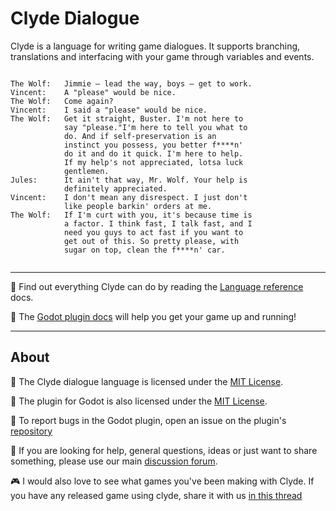 <!--
page_title: Home
template: home
nav_max: 1
-->
# Clyde Dialogue

Clyde is a language for writing game dialogues. It supports branching, translations and interfacing with your game through variables and events.

```

The Wolf:   Jimmie – lead the way, boys – get to work.
Vincent:    A "please" would be nice.
The Wolf:   Come again?
Vincent:    I said a "please" would be nice.
The Wolf:   Get it straight, Buster. I'm not here to
            say "please."I'm here to tell you what to
            do. And if self-preservation is an
            instinct you possess, you better f****n'
            do it and do it quick. I'm here to help.
            If my help's not appreciated, lotsa luck
            gentlemen.
Jules:      It ain't that way, Mr. Wolf. Your help is
            definitely appreciated.
Vincent:    I don't mean any disrespect. I just don't
            like people barkin' orders at me.
The Wolf:   If I'm curt with you, it's because time is
            a factor. I think fast, I talk fast, and I
            need you guys to act fast if you want to
            get out of this. So pretty please, with
            sugar on top, clean the f****n' car.


```

---

📘 Find out everything Clyde can do by reading the [Language reference](../en/2-language/index.md) docs.

🤖 The [Godot plugin docs](../en/3-godot/index.md) will help you get your game up and running!

---


## About

📜 The Clyde dialogue language is licensed under the [MIT License](https://github.com/viniciusgerevini/clyde/blob/main/LICENSE).

📜 The plugin for Godot is also licensed under the [MIT License](https://github.com/viniciusgerevini/godot-clyde-dialogue/blob/godot_4/LICENSE).

🐛 To report bugs in the Godot plugin, open an issue on the plugin's [repository](https://github.com/viniciusgerevini/godot-clyde-dialogue)

👋 If you are looking for help, general questions, ideas or just want to share something, please use our main [discussion forum](https://github.com/viniciusgerevini/clyde/discussions).

🎮 I would also love to see what games you've been making with Clyde. If you have any released game using clyde, share it with us [in this thread](https://github.com/viniciusgerevini/clyde/discussions/3)




